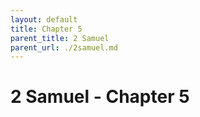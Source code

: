 ```yaml
---
layout: default
title: Chapter 5
parent_title: 2 Samuel
parent_url: ./2samuel.md
---
```


# 2 Samuel - Chapter 5
